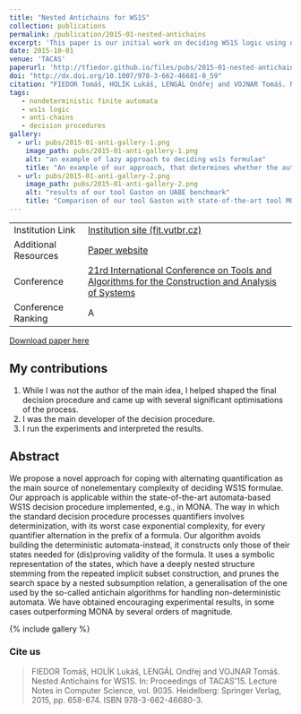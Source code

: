 ```yaml
---
title: "Nested Antichains for WS1S"
collection: publications
permalink: /publication/2015-01-nested-antichains
excerpt: 'This paper is our initial work on deciding WS1S logic using non-deterministic finite automata'
date: 2015-10-01
venue: 'TACAS'
paperurl: 'http://tfiedor.github.io/files/pubs/2015-01-nested-antichains.pdf'
doi: "http://dx.doi.org/10.1007/978-3-662-46681-0_59"
citation: "FIEDOR Tomáš, HOLÍK Lukáš, LENGÁL Ondřej and VOJNAR Tomáš. Nested Antichains for WS1S. In: Proceedings of TACAS'15. Lecture Notes in Computer Science, vol. 9035. Heidelberg: Springer Verlag, 2015, pp. 658-674. ISBN 978-3-662-46680-3."
tags: 
   - nondeterministic finite automata
   - ws1s logic
   - anti-chains 
   - decision procedures
gallery:
  - url: pubs/2015-01-anti-gallery-1.png
    image_path: pubs/2015-01-anti-gallery-1.png
    alt: "an example of lazy approach to deciding ws1s formulae"
    title: "An example of our approach, that determines whether the automaton is empty (resp. formula is invalid) on-the-fly exploiting lazy techniques."
  - url: pubs/2015-01-anti-gallery-2.png
    image_path: pubs/2015-01-anti-gallery-2.png
    alt: "results of our tool Gaston on UABE benchmark"
    title: "Comparison of our tool Gaston with state-of-the-art tool MONA on UABE benchmark."
---
```


|                      |                                                                                                                                     |
|----------------------|-------------------------------------------------------------------------------------------------------------------------------------|
| Institution Link     | [Institution site (fit.vutbr.cz)](https://www.fit.vut.cz/research/publication/10790/)                                               |
| Additional Resources | [Paper website](https://www.fit.vutbr.cz/research/groups/verifit/tools/dWiNA)                                                       |
| Conference           | [21rd International Conference on Tools and Algorithms for the Construction and Analysis of Systems ](https://etaps.org/2015/tacas) |
| Conference Ranking   | A                                                                                                                                   |


[<i class="fas fa-fw fa-file-pdf zoom" aria-hidden="true"></i> Download paper here](http://tfiedor.github.io/files/pubs/2015-01-nested-antichains.pdf)

## My contributions

1. While I was not the author of the main idea, I helped shaped the final decision procedure and came up with several
   significant optimisations of the process.
2. I was the main developer of the decision procedure.
3. I run the experiments and interpreted the results.

## Abstract

We propose a novel approach for coping with alternating quantification as the main source of
nonelementary complexity of deciding WS1S formulae. Our approach is applicable within the
state-of-the-art automata-based WS1S decision procedure implemented, e.g., in MONA. The way in
which the standard decision procedure processes quantifiers involves determinization, with its
worst case exponential complexity, for every quantifier alternation in the prefix of a formula. Our
algorithm avoids building the deterministic automata-instead, it constructs only those of their
states needed for (dis)proving validity of the formula. It uses a symbolic representation of the
states, which have a deeply nested structure stemming from the repeated implicit subset
construction, and prunes the search space by a nested subsumption relation, a generalisation of the
one used by the so-called antichain algorithms for handling non-deterministic automata. We have
obtained encouraging experimental results, in some cases outperforming MONA by several orders of
magnitude.

{% include gallery %}

###  Cite us

> FIEDOR Tomáš, HOLÍK Lukáš, LENGÁL Ondřej and VOJNAR Tomáš. Nested Antichains for WS1S. In: Proceedings of TACAS\'15. Lecture Notes in Computer Science, vol. 9035. Heidelberg: Springer Verlag, 2015, pp. 658-674. ISBN 978-3-662-46680-3.

